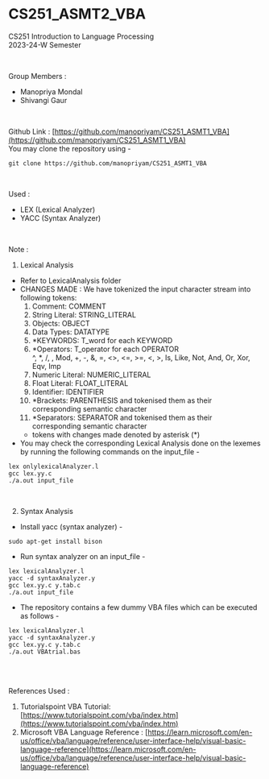 # CS251_ASMT2_VBA

CS251 Introduction to Language Processing <br>
2023-24-W Semester <br>

<br>

Group Members : <br>
- Manopriya Mondal <br>
- Shivangi Gaur <br>

<br>

Github Link : [https://github.com/manopriyam/CS251_ASMT1_VBA](https://github.com/manopriyam/CS251_ASMT1_VBA) <br>
You may clone the repository using -
```
git clone https://github.com/manopriyam/CS251_ASMT1_VBA
```

<br>

Used : <br>
- LEX (Lexical Analyzer) <br>
- YACC (Syntax Analyzer) <br>

<br>

Note : <br>
1. Lexical Analysis <br>
- Refer to LexicalAnalysis folder
- CHANGES MADE : We have tokenized the input character stream into following tokens:
    1. Comment: COMMENT	
    2. String Literal: STRING_LITERAL
    3. Objects: OBJECT
    4. Data Types: DATATYPE
    5. *KEYWORDS: T_word for each KEYWORD
    6. *Operators: T_operator for each OPERATOR <br>
        ^, *, /, \, Mod, +, -, &, =, <>, <=, >=, <, >, Is, Like, Not, And, Or, Xor, Eqv, Imp
    7. Numeric Literal: NUMERIC_LITERAL
    8. Float Literal: FLOAT_LITERAL
    9. Identifier: IDENTIFIER
    10. *Brackets: PARENTHESIS and tokenised them as their corresponding semantic character
    11. *Separators: SEPARATOR and tokenised them as their corresponding semantic character
    - tokens with changes made denoted by asterisk (*)
- You may check the corresponding Lexical Analysis done on the lexemes by running the following commands on the input_file -
```
lex onlylexicalAnalyzer.l
gcc lex.yy.c
./a.out input_file
```

<br>

2. Syntax Analysis <br>
- Install yacc (syntax analyzer) -
```
sudo apt-get install bison
```
- Run syntax analyzer on an input_file -
```
lex lexicalAnalyzer.l
yacc -d syntaxAnalyzer.y
gcc lex.yy.c y.tab.c
./a.out input_file
```
- The repository contains a few dummy VBA files which can be executed as follows - 
```
lex lexicalAnalyzer.l
yacc -d syntaxAnalyzer.y
gcc lex.yy.c y.tab.c
./a.out VBAtrial.bas
```

<br>
<br>

References Used : <br>
1. Tutorialspoint VBA Tutorial: [https://www.tutorialspoint.com/vba/index.htm](https://www.tutorialspoint.com/vba/index.htm) 
2. Microsoft VBA Language Reference : [https://learn.microsoft.com/en-us/office/vba/language/reference/user-interface-help/visual-basic-language-reference](https://learn.microsoft.com/en-us/office/vba/language/reference/user-interface-help/visual-basic-language-reference)